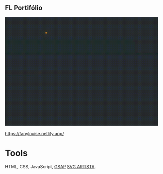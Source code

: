 ## FL Portifólio
![logo](./assets/imagens/logo.gif)


https://fanylouise.netlify.app/

# Tools

HTML, CSS, JavaScript, [GSAP](https://greensock.com/) [SVG ARTISTA](https://svgartista.net/).